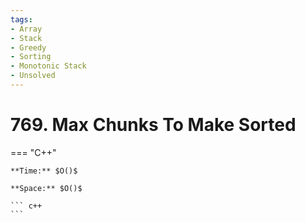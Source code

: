 ```yaml
---
tags:
- Array
- Stack
- Greedy
- Sorting
- Monotonic Stack
- Unsolved
---
```



# 769. Max Chunks To Make Sorted

=== "C++"

    **Time:** $O()$

    **Space:** $O()$

    ``` c++
    ```